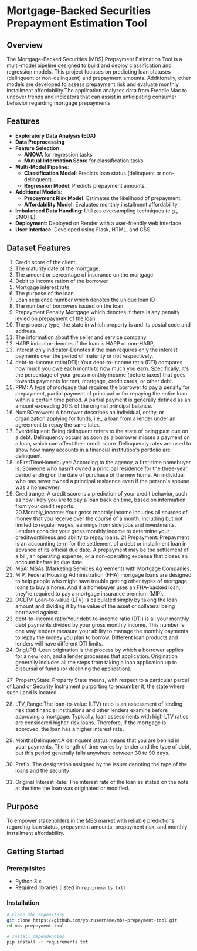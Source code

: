 # Mortgage-Backed Securities Prepayment Estimation Tool

## Overview

The Mortgage-Backed Securities (MBS) Prepayment Estimation Tool is a multi-model pipeline designed to build and deploy classification and regression models. This project focuses on predicting loan statuses (delinquent or non-delinquent) and prepayment amounts. Additionally, other models are developed to assess prepayment risk and evaluate monthly installment affordability.The application analyzes data from Freddie Mac to uncover trends and indicators that can assist in anticipating consumer behavior regarding mortgage prepayments

## Features

- **Exploratory Data Analysis (EDA)**
- **Data Preprocessing**
- **Feature Selection**
  - **ANOVA** for regression tasks
  - **Mutual Information Score** for classification tasks
- **Multi-Model Pipeline**: 
  - **Classification Model**: Predicts loan status (delinquent or non-delinquent).
  - **Regression Model**: Predicts prepayment amounts.
- **Additional Models**:
  - **Prepayment Risk Model**: Estimates the likelihood of prepayment.
  - **Affordability Model**: Evaluates monthly installment affordability.
- **Imbalanced Data Handling**: Utilizes oversampling techniques (e.g., SMOTE).
- **Deployment**: Deployed on Render with a user-friendly web interface.
- **User Interface**: Developed using Flask, HTML, and CSS.

## Dataset Features

1.	Credit score of the client. 
2.	The maturity date of the mortgage. 
3.	The amount or percentage of insurance on the mortgage 
4.	Debit to income ration of the borrower 
5.	Mortgage interest rate  
6.	The purpose of the loan. 
7.	Loan sequence number which denotes the unique loan ID 
8.	The number of borrowers issued on the loan. 
9.	Prepayment Penalty Mortgage which denotes if there is any penalty levied on prepayment of the loan. 
10.	The property type, the state in which property is and its postal code and address. 
11.	The information about the seller and service company. 
12.	HARP indicator-denotes if the loan is HARP or non-HARP, 
13.	Interest only indicator-Denotes if the loan requires only the interest payments over the period of maturity or not respectively. 
14.	debt-to-income ratio(DTI): Your debt-to-income ratio (DTI) compares how much you owe each month to how much you earn. Specifically, it's the percentage of your gross monthly income (before taxes) that goes towards payments for rent, mortgage, credit cards, or other debt. 
15.	PPM: A type of mortgage that requires the borrower to pay a penalty for prepayment, partial payment of principal or for repaying the entire loan within a certain time period. A partial payment is generally defined as an amount exceeding 20% of the original principal balance. 
16.	NumBOrrowers: A borrower describes an individual, entity, or organization applying for funds, i.e., a loan from a lender under an agreement to repay the same later.  
17.	Everdeliquent: Being delinquent refers to the state of being past due on a debt. Delinquency occurs as soon as a borrower misses a payment on a loan, which can affect their credit score. Delinquency rates are used to show how many accounts in a financial institution's portfolio are delinquent. 
18.	IsFirstTimeHomebuyer: According to the agency, a first-time homebuyer is: Someone who hasn't owned a principal residence for the three-year period ending on the date of purchase of the new home. An individual who has never owned a principal residence even if the person's spouse was a homeowner. 
19.	Creditrange: A credit score is a prediction of your credit behavior, such as how likely you are to pay a loan back on time, based on information from your credit reports.  
20.Monthly_income: Your gross monthly income includes all sources of money that you receive over the course of a month, including but not limited to regular wages, earnings from side jobs and investments. Lenders consider your gross monthly income to determine your creditworthiness and ability to repay loans. 
21.Prepayment: Prepayment is an accounting term for the settlement of a debt or installment loan in advance of its official due date. A prepayment may be the settlement of a bill, an operating expense, or a non-operating expense that closes an account before its due date. 
22.	MSA: MSAs (Marketing Services Agreement) with Mortgage Companies. 
23.	MIP: Federal Housing Administration (FHA) mortgage loans are designed to       help people who might have trouble getting other types of mortgage loans to buy a home. And if a homebuyer uses an FHA-backed loan, they're required to pay a mortgage insurance premium (MIP). 
24.	OCLTV: Loan-to-value (LTV) is calculated simply by taking the   loan amount and dividing it by the value of the asset or collateral being borrowed against. 
25.	debt-to-income ratio:Your debt-to-income ratio (DTI) is all your monthly debt payments  divided by your gross monthly income. This number is one way lenders measure your ability to manage the monthly payments to repay the money you plan to borrow. Different loan products and lenders will have different DTI limits. 
26.	OrigUPB :Loan origination is the process by which a borrower applies for a new loan, and a lender processes that application. Origination generally includes all the steps from taking a loan application up to disbursal of funds (or declining the application). 
  
27 .PropertyState:  Property State means, with respect to a particular parcel of Land or Security Instrument purporting to encumber it, the state where such Land is located. 
  
28.	LTV_Range:The loan-to-value (LTV) ratio is an assessment of lending risk that financial institutions and other lenders examine before approving a mortgage. Typically, loan assessments with high LTV ratios are considered higher-risk loans. Therefore, if the mortgage is approved, the loan has a higher interest rate. 
  
29.	MonthsDelinquent:A delinquent status means that you are behind in your payments. The length of time varies by lender and the type of debt, but this period generally falls anywhere between 30 to 90 days. 
 
30.	Prefix: The designation assigned by the issuer denoting the type of the loans and the security 
31.	Original Interest Rate: The interest rate of the loan as stated on the note at the time the loan was originated or modified.  
 

## Purpose

To empower stakeholders in the MBS market with reliable predictions regarding loan status, prepayment amounts, prepayment risk, and monthly installment affordability.

## Getting Started

### Prerequisites

- Python 3.x
- Required libraries (listed in `requirements.txt`)

### Installation

```bash
# Clone the repository
git clone https://github.com/yourusername/mbs-prepayment-tool.git
cd mbs-prepayment-tool

# Install dependencies
pip install -r requirements.txt


